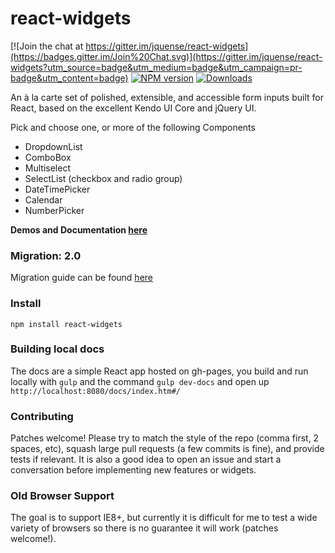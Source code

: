 react-widgets
=============

[![Join the chat at https://gitter.im/jquense/react-widgets](https://badges.gitter.im/Join%20Chat.svg)](https://gitter.im/jquense/react-widgets?utm_source=badge&utm_medium=badge&utm_campaign=pr-badge&utm_content=badge)
[![NPM version][npm-image]][npm-url]
[![Downloads][downloads-image]][downloads-url]

An à la carte set of polished, extensible, and accessible form inputs built for React, based on the excellent Kendo UI Core and jQuery UI.

Pick and choose one, or more of the following Components
- DropdownList
- ComboBox
- Multiselect
- SelectList (checkbox and radio group)
- DateTimePicker
- Calendar
- NumberPicker

__Demos and Documentation [here](http://jquense.github.io/react-widgets/docs/)__

### Migration: 2.0

Migration guide can be found [here](http://jquense.github.io/react-widgets/docs/index.htm#migration)

### Install

`npm install react-widgets`

### Building local docs

The docs are a simple React app hosted on gh-pages, you build and run locally with `gulp` and the command `gulp dev-docs` and open up `http://localhost:8080/docs/index.htm#/`

### Contributing

Patches welcome! Please try to match the style of the repo (comma first, 2 spaces, etc), squash large pull requests (a few commits is fine), and provide tests if relevant. It is also a good idea to open an issue and start a conversation before implementing new features or widgets.

### Old Browser Support

The goal is to support IE8+, but currently it is difficult for me to test a wide variety of browsers so there is no guarantee it will work (patches welcome!).

[npm-image]: https://img.shields.io/npm/v/react-widgets.svg?style=flat-square
[npm-url]: https://npmjs.org/package/react-widgets
[downloads-image]: http://img.shields.io/npm/dm/react-widgets.svg?style=flat-square
[downloads-url]: https://npmjs.org/package/react-widgets
